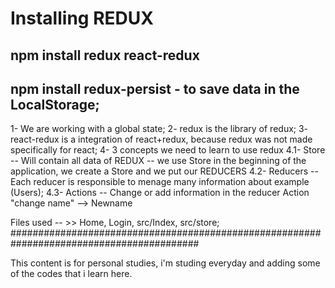 # Installing REDUX
## npm install redux react-redux
## npm install redux-persist - to save data in the LocalStorage;
1- We are working with a global state;
2- redux is the library of redux;
3- react-redux is a integration of react+redux, because redux was not made specifically for react;
4- 3 concepts we need to learn to use redux
4.1- Store -- Will contain all data of REDUX -- we use Store in the beginning of the application, we create a Store and we put our REDUCERS
4.2- Reducers -- Each reducer is responsible to menage many information about example (Users);
4.3- Actions -- Change or add information in the reducer  Action "change name" --> Newname

Files used -- >>  Home, Login, src/Index, src/store;
##########################################################################################

This content is for personal studies, i'm studing everyday and adding some of the codes that i learn here.
